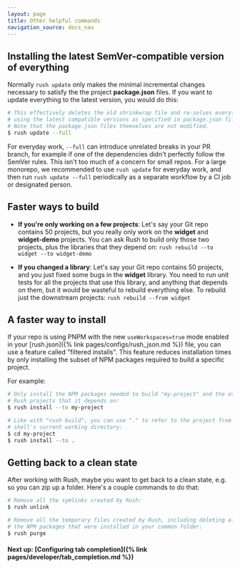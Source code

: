 ```yaml
---
layout: page
title: Other helpful commands
navigation_source: docs_nav
---
```


## Installing the latest SemVer-compatible version of everything

Normally `rush update` only makes the minimal incremental changes necessary to satisfy the the project **package.json** files.  If you want to update everything to the latest version, you would do this:

```sh
# This effectively deletes the old shrinkwrap file and re-solves everything
# using the latest compatible versions as specified in package.json files.
# Note that the package.json files themselves are not modified.
$ rush update --full
```

For everyday work, `--full` can introduce unrelated breaks in your PR branch, for example if one of the dependencies didn't perfectly follow the SemVer rules.  This isn't too much of a concern for small repos. For a large monorepo, we recommended to use `rush update` for everyday work, and then run `rush update --full` periodically as a separate workflow by a CI job or designated person.

## Faster ways to build

- **If you're only working on a few projects**: Let's say your Git repo contains 50 projects, but you really only work on the **widget** and **widget-demo** projects.  You can ask Rush to build only those two projects, plus the libraries that they depend on:  `rush rebuild --to widget --to widget-demo`

- **If you changed a library**: Let's say your Git repo contains 50 projects, and you just fixed some bugs in the **widget** library.  You need to run unit tests for all the projects that use this library, and anything that depends on them, but it would be wasteful to rebuild everything else.  To rebuild just the downstream projects:  `rush rebuild --from widget`


## A faster way to install

If your repo is using PNPM with the new `useWorkspaces=true` mode enabled in your [rush.json]({% link pages/configs/rush_json.md %}) file, you can use a feature called "filtered installs".  This feature reduces installation times by only installing the subset of NPM packages required to build a specific project.

For example:
```sh
# Only install the NPM packages needed to build "my-project" and the other
# Rush projects that it depends on:
$ rush install --to my-project

# Like with "rush build", you can use "." to refer to the project from your
# shell's current working directory:
$ cd my-project
$ rush install --to .
```


## Getting back to a clean state

After working with Rush, maybe you want to get back to a clean state, e.g. so you can zip up a folder.  Here's a couple commands to do that:

```sh
# Remove all the symlinks created by Rush:
$ rush unlink

# Remove all the temporary files created by Rush, including deleting all
# the NPM packages that were installed in your common folder:
$ rush purge
```

#### Next up: [Configuring tab completion]({% link pages/developer/tab_completion.md %})

